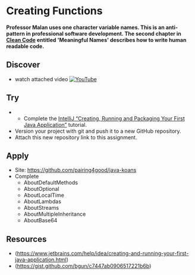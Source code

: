 # Creating Functions

**Professor Malan uses one character variable names. This is an anti-pattern in professional software development. The second chapter in [Clean Code](http://a.co/d/99nSsnx) entitled 'Meaningful Names' describes how to write human readable code.**

## Discover
- watch attached video [![YouTube](https://i.ytimg.com/vi/xy4gWfMf0Y4/default.jpg)](https://www.youtube.com/watch?v=xy4gWfMf0Y4)

## Try
- - Complete the [IntelliJ “Creating, Running and Packaging Your First Java Application”](https://www.jetbrains.com/help/idea/creating-and-running-your-first-java-application.html) tutorial. 
- Version your project with git and push it to a new GitHub repository. 
- Attach this new repository link to this assignment. 

## Apply
- Site: https://github.com/pairing4good/java-koans
- Complete
  - AboutDefaultMethods
  - AboutOptional
  - AboutLocalTime
  - AboutLambdas
  - AboutStreams
  - AboutMultipleInheritance
  - AboutBase64

## Resources
- (https://www.jetbrains.com/help/idea/creating-and-running-your-first-java-application.html)
- (https://gist.github.com/bgun/c7447ab0906517221b6b)
